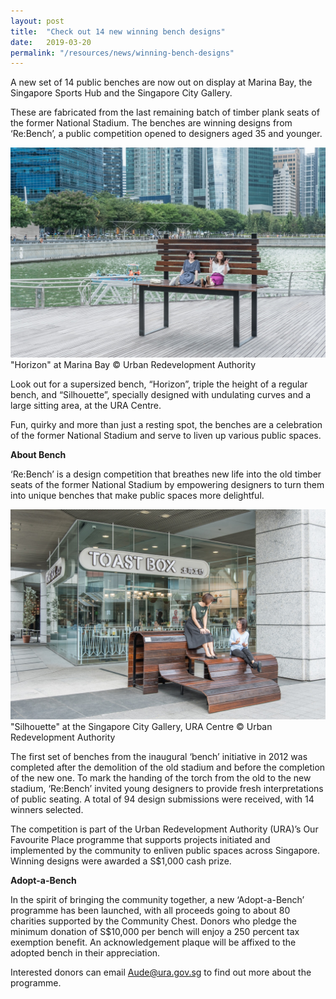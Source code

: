 ```yaml
---
layout: post
title:  "Check out 14 new winning bench designs"
date:   2019-03-20
permalink: "/resources/news/winning-bench-designs"
---
```

A new set of 14 public benches are now out on display at Marina Bay, the Singapore Sports Hub and the Singapore City Gallery.

These are fabricated from the last remaining batch of timber plank seats of the former National Stadium. The benches are winning designs from ‘Re:Bench’, a public competition opened to designers aged 35 and younger.  

![Horizon bench at Marina Bay](/images/Bench_Horizon_2019.jpg)
"Horizon" at Marina Bay © Urban Redevelopment Authority

Look out for a supersized bench, “Horizon”, triple the height of a regular bench, and “Silhouette”, specially designed with undulating curves and a large sitting area, at the URA Centre. 

Fun, quirky and more than just a resting spot, the benches are a celebration of the former National Stadium and serve to liven up various public spaces.

**About Bench**

‘Re:Bench’ is a design competition that breathes new life into the old timber seats of the former National Stadium by empowering designers to turn them into unique benches that make public spaces more delightful. 

![Silhouette bench at Singapore City Gallery at the URA Centre](/images/Bench_Silhouette_2019.jpg)
"Silhouette" at the Singapore City Gallery, URA Centre © Urban Redevelopment Authority

The first set of benches from the inaugural ‘bench’ initiative in 2012 was completed after the demolition of the old stadium and before the completion of the new one. To mark the handing of the torch from the old to the new stadium, ‘Re:Bench’ invited young designers to provide fresh interpretations of public seating. A total of 94 design submissions were received, with 14 winners selected.

The competition is part of the Urban Redevelopment Authority (URA)’s Our Favourite Place programme that supports projects initiated and implemented by the community to enliven public spaces across Singapore. Winning designs were awarded a S$1,000 cash prize.

**Adopt-a-Bench**

In the spirit of bringing the community together, a new ‘Adopt-a-Bench’ programme has been launched, with all proceeds going to about 80 charities supported by the Community Chest. Donors who pledge the minimum donation of S$10,000 per bench will enjoy a 250 percent tax exemption benefit. An acknowledgement plaque will be affixed to the adopted bench in their appreciation. 

Interested donors can email Aude@ura.gov.sg to find out more about the programme.




